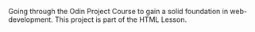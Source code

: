 Going through the Odin Project Course to gain a solid foundation in web-development. This project is part of the HTML Lesson.